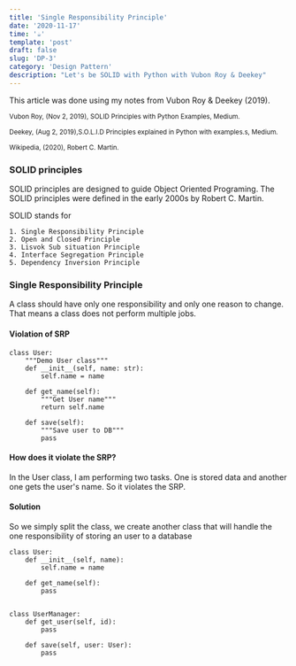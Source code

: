 ```yaml
---
title: 'Single Responsibility Principle'
date: '2020-11-17'
time: '☕️'
template: 'post'
draft: false
slug: 'DP-3'
category: 'Design Pattern'
description: "Let's be SOLID with Python with Vubon Roy & Deekey"
---
```


This article was done using my notes from Vubon Roy & Deekey (2019).

<sub>Vubon Roy, (Nov 2, 2019), SOLID Principles with Python Examples, Medium.</sub>

<sub>Deekey, (Aug 2, 2019),S.O.L.I.D Principles explained in Python with examples.s, Medium.</sub>

<sub>Wikipedia, (2020), Robert C. Martin.</sub>

### SOLID principles

SOLID principles are designed to guide Object Oriented Programing. The SOLID principles were defined in the early 2000s by Robert C. Martin.

SOLID stands for

    1. Single Responsibility Principle
    2. Open and Closed Principle
    3. Lisvok Sub situation Principle
    4. Interface Segregation Principle
    5. Dependency Inversion Principle

### Single Responsibility Principle

A class should have only one responsibility and only one reason to change. That means a class does not perform multiple jobs.

#### Violation of SRP
```
class User:
    """Demo User class"""
    def __init__(self, name: str):
        self.name = name
    
    def get_name(self):
        """Get User name"""
        return self.name

    def save(self):
        """Save user to DB"""
        pass
```

#### How does it violate the SRP?
In the User class, I am performing two tasks. One is stored data and another one gets the user's name. So it violates the SRP.

#### Solution
So we simply split the class, we create another class that will handle the one responsibility of storing an user to a database

```
class User:
    def __init__(self, name):
        self.name = name
    
    def get_name(self):
        pass


class UserManager:
    def get_user(self, id):
        pass

    def save(self, user: User):
        pass
```
